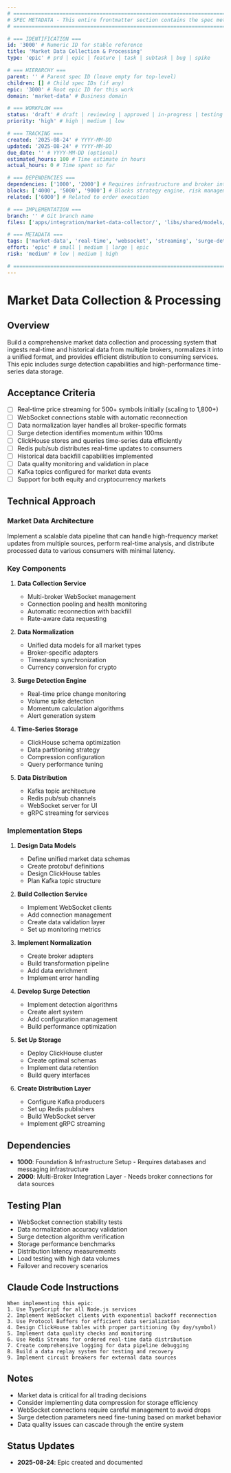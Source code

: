 ```yaml
---
# ============================================================================
# SPEC METADATA - This entire frontmatter section contains the spec metadata
# ============================================================================

# === IDENTIFICATION ===
id: '3000' # Numeric ID for stable reference
title: 'Market Data Collection & Processing'
type: 'epic' # prd | epic | feature | task | subtask | bug | spike

# === HIERARCHY ===
parent: '' # Parent spec ID (leave empty for top-level)
children: [] # Child spec IDs (if any)
epic: '3000' # Root epic ID for this work
domain: 'market-data' # Business domain

# === WORKFLOW ===
status: 'draft' # draft | reviewing | approved | in-progress | testing | done
priority: 'high' # high | medium | low

# === TRACKING ===
created: '2025-08-24' # YYYY-MM-DD
updated: '2025-08-24' # YYYY-MM-DD
due_date: '' # YYYY-MM-DD (optional)
estimated_hours: 100 # Time estimate in hours
actual_hours: 0 # Time spent so far

# === DEPENDENCIES ===
dependencies: ['1000', '2000'] # Requires infrastructure and broker integration
blocks: ['4000', '5000', '9000'] # Blocks strategy engine, risk management, backtesting
related: ['6000'] # Related to order execution

# === IMPLEMENTATION ===
branch: '' # Git branch name
files: ['apps/integration/market-data-collector/', 'libs/shared/models/market-data.ts'] # Key files to modify

# === METADATA ===
tags: ['market-data', 'real-time', 'websocket', 'streaming', 'surge-detection', 'clickhouse'] # Searchable tags
effort: 'epic' # small | medium | large | epic
risk: 'medium' # low | medium | high

# ============================================================================
---
```


# Market Data Collection & Processing

## Overview

Build a comprehensive market data collection and processing system that ingests real-time and historical data from multiple brokers, normalizes it into a unified format, and provides efficient distribution to consuming services. This epic includes surge detection capabilities and high-performance time-series data storage.

## Acceptance Criteria

- [ ] Real-time price streaming for 500+ symbols initially (scaling to 1,800+)
- [ ] WebSocket connections stable with automatic reconnection
- [ ] Data normalization layer handles all broker-specific formats
- [ ] Surge detection identifies momentum within 100ms
- [ ] ClickHouse stores and queries time-series data efficiently
- [ ] Redis pub/sub distributes real-time updates to consumers
- [ ] Historical data backfill capabilities implemented
- [ ] Data quality monitoring and validation in place
- [ ] Kafka topics configured for market data events
- [ ] Support for both equity and cryptocurrency markets

## Technical Approach

### Market Data Architecture
Implement a scalable data pipeline that can handle high-frequency market updates from multiple sources, perform real-time analysis, and distribute processed data to various consumers with minimal latency.

### Key Components

1. **Data Collection Service**
   - Multi-broker WebSocket management
   - Connection pooling and health monitoring
   - Automatic reconnection with backfill
   - Rate-aware data requesting

2. **Data Normalization**
   - Unified data models for all market types
   - Broker-specific adapters
   - Timestamp synchronization
   - Currency conversion for crypto

3. **Surge Detection Engine**
   - Real-time price change monitoring
   - Volume spike detection
   - Momentum calculation algorithms
   - Alert generation system

4. **Time-Series Storage**
   - ClickHouse schema optimization
   - Data partitioning strategy
   - Compression configuration
   - Query performance tuning

5. **Data Distribution**
   - Kafka topic architecture
   - Redis pub/sub channels
   - WebSocket server for UI
   - gRPC streaming for services

### Implementation Steps

1. **Design Data Models**
   - Define unified market data schemas
   - Create protobuf definitions
   - Design ClickHouse tables
   - Plan Kafka topic structure

2. **Build Collection Service**
   - Implement WebSocket clients
   - Add connection management
   - Create data validation layer
   - Set up monitoring metrics

3. **Implement Normalization**
   - Create broker adapters
   - Build transformation pipeline
   - Add data enrichment
   - Implement error handling

4. **Develop Surge Detection**
   - Implement detection algorithms
   - Create alert system
   - Add configuration management
   - Build performance optimization

5. **Set Up Storage**
   - Deploy ClickHouse cluster
   - Create optimal schemas
   - Implement data retention
   - Build query interfaces

6. **Create Distribution Layer**
   - Configure Kafka producers
   - Set up Redis publishers
   - Build WebSocket server
   - Implement gRPC streaming

## Dependencies

- **1000**: Foundation & Infrastructure Setup - Requires databases and messaging infrastructure
- **2000**: Multi-Broker Integration Layer - Needs broker connections for data sources

## Testing Plan

- WebSocket connection stability tests
- Data normalization accuracy validation
- Surge detection algorithm verification
- Storage performance benchmarks
- Distribution latency measurements
- Load testing with high data volumes
- Failover and recovery scenarios

## Claude Code Instructions

```
When implementing this epic:
1. Use TypeScript for all Node.js services
2. Implement WebSocket clients with exponential backoff reconnection
3. Use Protocol Buffers for efficient data serialization
4. Design ClickHouse tables with proper partitioning (by day/symbol)
5. Implement data quality checks and monitoring
6. Use Redis Streams for ordered real-time data distribution
7. Create comprehensive logging for data pipeline debugging
8. Build a data replay system for testing and recovery
9. Implement circuit breakers for external data sources
```

## Notes

- Market data is critical for all trading decisions
- Consider implementing data compression for storage efficiency
- WebSocket connections require careful management to avoid drops
- Surge detection parameters need fine-tuning based on market behavior
- Data quality issues can cascade through the entire system

## Status Updates

- **2025-08-24**: Epic created and documented